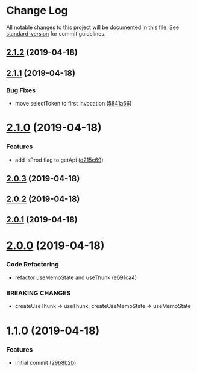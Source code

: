 # Change Log

All notable changes to this project will be documented in this file. See [standard-version](https://github.com/conventional-changelog/standard-version) for commit guidelines.

## [2.1.2](https://github.com/breadhead/thunk-utils/compare/v2.1.1...v2.1.2) (2019-04-18)



## [2.1.1](https://github.com/breadhead/thunk-utils/compare/v2.1.0...v2.1.1) (2019-04-18)


### Bug Fixes

* move selectToken to first invocation ([5841a66](https://github.com/breadhead/thunk-utils/commit/5841a66))



# [2.1.0](https://github.com/breadhead/thunk-utils/compare/v2.0.3...v2.1.0) (2019-04-18)


### Features

* add isProd flag to getApi ([d215c69](https://github.com/breadhead/thunk-utils/commit/d215c69))



## [2.0.3](https://github.com/breadhead/thunk-utils/compare/v2.0.2...v2.0.3) (2019-04-18)



## [2.0.2](https://github.com/breadhead/thunk-utils/compare/v2.0.1...v2.0.2) (2019-04-18)



## [2.0.1](https://github.com/breadhead/thunk-utils/compare/v2.0.0...v2.0.1) (2019-04-18)



# [2.0.0](https://github.com/breadhead/thunk-utils/compare/v1.1.0...v2.0.0) (2019-04-18)


### Code Refactoring

* refactor useMemoState and useThunk ([e691ca4](https://github.com/breadhead/thunk-utils/commit/e691ca4))


### BREAKING CHANGES

* createUseThunk => useThunk, createUseMemoState => useMemoState



# 1.1.0 (2019-04-18)


### Features

* initial commit ([29b8b2b](https://github.com/breadhead/thunk-utils/commit/29b8b2b))
